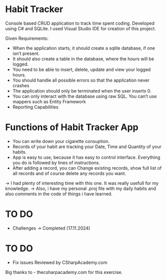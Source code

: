 # Habit Tracker

Console based CRUD application to track time spent coding. Developed using C# and SQLite.
I used Visual Studio IDE for creation of this project.

Given Requirements:
 - When the application starts, it should create a sqlite database, if one isn’t present.
 - It should also create a table in the database, where the hours will be logged.
 - You need to be able to insert, delete, update and view your logged hours.
 - You should handle all possible errors so that the application never crashes
 - The application should only be terminated when the user inserts 0.
 - You can only interact with the database using raw SQL. You can’t use mappers such as Entity Framework
- Reporting Capabilities

# Functions of Habit Tracker App
- You can write down your cigarette consuption.
- Records of your habit are tracking your Date, Time and Quantity of your habits.
- App is easy to use, because it has easy to control interface. Everything you do is followed by lines of instructions.
- After adding a record, you can Change existing records, show full list of all records and of course delete any records you want.

-> I had plenty of interesting time with this one. It was really usefull for my knowledge.
-> Also, i have my personal .proj file with my daily habits and also comments in the code of things i have learned.

# TO DO 
- Challenges
-> Completed (17.11.2024)

# TO DO
- Fix issues
Reviewed by CSharpAcademy.com


Big thanks to - thecsharpacademy.com for this exercise.
  
